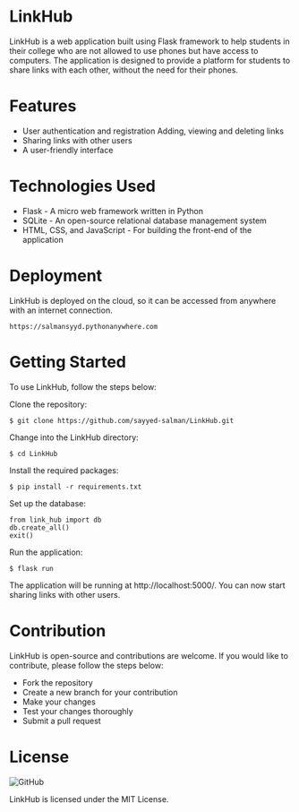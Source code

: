 # LinkHub

LinkHub is a web application built using Flask framework to help students in their college who are not allowed to use phones but have access to computers. The application is designed to provide a platform for students to share links with each other, without the need for their phones.

# Features

- User authentication and registration
  Adding, viewing and deleting links
- Sharing links with other users
- A user-friendly interface

# Technologies Used

- Flask - A micro web framework written in Python
- SQLite - An open-source relational database management system
- HTML, CSS, and JavaScript - For building the front-end of the application

# Deployment

LinkHub is deployed on the cloud, so it can be accessed from anywhere with an internet connection.

```
https://salmansyyd.pythonanywhere.com
```

# Getting Started

To use LinkHub, follow the steps below:

Clone the repository:

```
$ git clone https://github.com/sayyed-salman/LinkHub.git
```

Change into the LinkHub directory:

```
$ cd LinkHub
```

Install the required packages:

```
$ pip install -r requirements.txt
```

Set up the database:

```
from link_hub import db
db.create_all()
exit()
```

Run the application:

```
$ flask run
```

The application will be running at http://localhost:5000/. You can now start sharing links with other users.

# Contribution

LinkHub is open-source and contributions are welcome. If you would like to contribute, please follow the steps below:

- Fork the repository
- Create a new branch for your contribution
- Make your changes
- Test your changes thoroughly
- Submit a pull request

# License

<img alt="GitHub" src="https://img.shields.io/github/license/sayyed-salman/LInkHub">

LinkHub is licensed under the MIT License.
